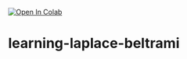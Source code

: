 <a href="https://colab.research.google.com/github/nikitakaraevv/learning_laplace_beltrami/blob/master/nbs/Learning_LBO_FAUST.ipynb" target="_parent\"><img src="https://colab.research.google.com/assets/colab-badge.svg" alt="Open In Colab"/></a>

# learning-laplace-beltrami
